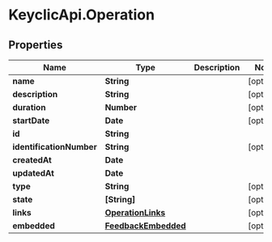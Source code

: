 # KeyclicApi.Operation

## Properties
Name | Type | Description | Notes
------------ | ------------- | ------------- | -------------
**name** | **String** |  | [optional] 
**description** | **String** |  | [optional] 
**duration** | **Number** |  | [optional] 
**startDate** | **Date** |  | [optional] 
**id** | **String** |  | 
**identificationNumber** | **String** |  | [optional] 
**createdAt** | **Date** |  | 
**updatedAt** | **Date** |  | 
**type** | **String** |  | [optional] 
**state** | **[String]** |  | [optional] 
**links** | [**OperationLinks**](OperationLinks.md) |  | [optional] 
**embedded** | [**FeedbackEmbedded**](FeedbackEmbedded.md) |  | [optional] 


